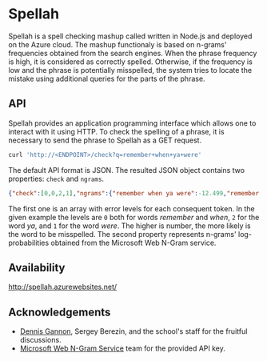 Spellah
=======

Spellah is a spell checking mashup called written in Node.js and deployed on the Azure cloud. The mashup functionaly is based on n-grams' frequencies obtained from the search engines. When the phrase frequency is high, it is considered as correctly spelled. Otherwise, if the frequency is low and the phrase is potentially misspelled, the system tries to locate the mistake using additional queries for the parts of the phrase.

## API

Spellah provides an application programming interface which allows one to interact with it using HTTP. To check the spelling of a phrase, it is necessary to send the phrase to Spellah as a GET request.

```bash
curl 'http://<ENDPOINT>/check?q=remember+when+ya+were'
```

The default API format is JSON. The resulted JSON object contains two properties: `check` and `ngrams`.

```json
{"check":[0,0,2,1],"ngrams":{"remember when ya were":-12.499,"remember when ya":-9.831,"when ya were":-9.888,"remember when":-5.705,"when ya":-7.26,"ya were":-8.374,"remember":-3.896,"when":-3.004,"ya":-4.647,"were":-3.161}}
```

The first one is an array with error levels for each consequent token. In the given example the levels are `0` both for words *remember* and *when*, `2` for the word *ya*, and `1` for the word *were*. The higher is number, the more likely is the word to be misspelled. The second property represents n-grams' log-probabilities obtained from the Microsoft Web N-Gram service.

## Availability

<http://spellah.azurewebsites.net/>

## Acknowledgements

* [Dennis Gannon](http://research.microsoft.com/en-us/people/degannon/), Sergey Berezin, and the school's staff for the fruitful discussions.
* [Microsoft Web N-Gram Service](http://weblm.research.microsoft.com) team for the provided API key.
